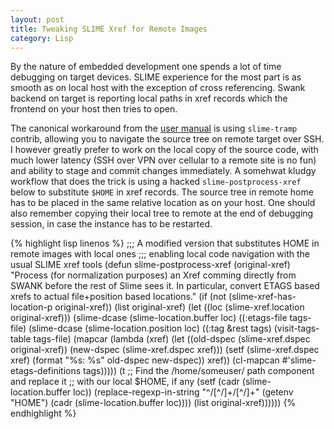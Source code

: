 ```yaml
---
layout: post
title: Tweaking SLIME Xref for Remote Images
category: Lisp
---
```

By the nature of embedded development one spends a lot of time debugging on target devices. SLIME experience for the most part is as smooth as on local host with the exception of cross referencing. Swank backend on target is reporting local paths in xref records which the frontend on your host then tries to open.

The canonical workaround from the [user manual](https://slime.common-lisp.dev/doc/slime.pdf) is using `slime-tramp` contrib, allowing you to navigate the source tree on remote target over SSH. I however greatly prefer to work on the local copy of the source code, with much lower latency (SSH over VPN over cellular to a remote site is no fun) and ability to stage and commit changes immediately. A somehwat kludgy workflow that does the trick is using a hacked `slime-postprocess-xref` below to substitute `$HOME` in xref records. The source tree in remote home has to be placed in the same relative location as on your host. One should also remember copying their local tree to remote at the end of debugging session, in case the instance has to be restarted.

{% highlight lisp linenos %}
;;; A modified version that substitutes HOME in remote images with local ones
;;; enabling local code navigation with the usual SLIME xref tools
(defun slime-postprocess-xref (original-xref)
  "Process (for normalization purposes) an Xref comming directly
from SWANK before the rest of Slime sees it. In particular,
convert ETAGS based xrefs to actual file+position based
locations."
  (if (not (slime-xref-has-location-p original-xref))
      (list original-xref)
    (let ((loc (slime-xref.location original-xref)))
      (slime-dcase (slime-location.buffer loc)
        ((:etags-file tags-file)
         (slime-dcase (slime-location.position loc)
           ((:tag &rest tags)
            (visit-tags-table tags-file)
            (mapcar (lambda (xref)
                      (let ((old-dspec (slime-xref.dspec original-xref))
                            (new-dspec (slime-xref.dspec xref)))
                        (setf (slime-xref.dspec xref)
                              (format "%s: %s" old-dspec new-dspec))
                        xref))
                    (cl-mapcan #'slime-etags-definitions tags)))))
        (t
         ;; Find the /home/someuser/ path component and replace it
         ;; with our local $HOME, if any
         (setf (cadr (slime-location.buffer loc))
               (replace-regexp-in-string "^/[^/]+/[^/]+"
                                         (getenv "HOME")
                                         (cadr (slime-location.buffer loc))))
         (list original-xref))))))
{% endhighlight %}
